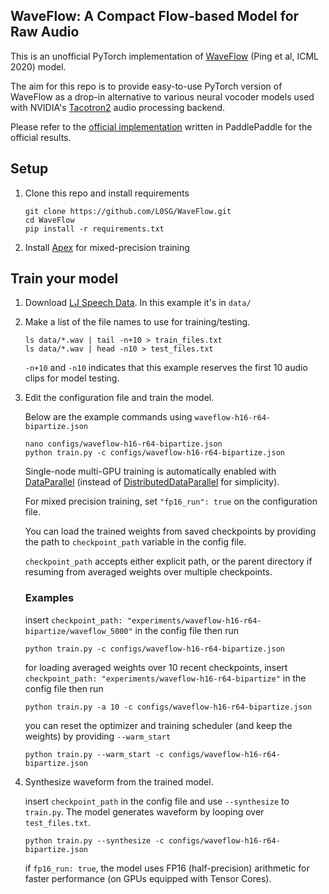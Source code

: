 ## WaveFlow: A Compact Flow-based Model for Raw Audio

This is an unofficial PyTorch implementation of [WaveFlow] (Ping et al, ICML 2020) model.

The aim for this repo is to provide easy-to-use PyTorch version of WaveFlow as a drop-in alternative to various neural vocoder models used with NVIDIA's [Tacotron2] audio processing backend.

Please refer to the [official implementation] written in PaddlePaddle for the official results.

## Setup

1. Clone this repo and install requirements

   ```command
   git clone https://github.com/L0SG/WaveFlow.git
   cd WaveFlow
   pip install -r requirements.txt
   ```

2. Install [Apex] for mixed-precision training


## Train your model

1. Download [LJ Speech Data]. In this example it's in `data/`

2. Make a list of the file names to use for training/testing.

   ```command
   ls data/*.wav | tail -n+10 > train_files.txt
   ls data/*.wav | head -n10 > test_files.txt
   ```
    `-n+10` and `-n10` indicates that this example reserves the first 10 audio clips for model testing.

3. Edit the configuration file and train the model.

    Below are the example commands using `waveflow-h16-r64-bipartize.json`

   ```command
   nano configs/waveflow-h16-r64-bipartize.json
   python train.py -c configs/waveflow-h16-r64-bipartize.json
   ```
   Single-node multi-GPU training is automatically enabled with [DataParallel] (instead of [DistributedDataParallel] for simplicity).

   For mixed precision training, set `"fp16_run": true` on the configuration file.

   You can load the trained weights from saved checkpoints by providing the path to `checkpoint_path` variable in the config file.

   `checkpoint_path` accepts either explicit path, or the parent directory if resuming from averaged weights over multiple checkpoints.

   ### Examples
   insert `checkpoint_path: "experiments/waveflow-h16-r64-bipartize/waveflow_5000"` in the config file then run
   ```command
   python train.py -c configs/waveflow-h16-r64-bipartize.json
   ```

   for loading averaged weights over 10 recent checkpoints, insert `checkpoint_path: "experiments/waveflow-h16-r64-bipartize"` in the config file then run
   ```command
   python train.py -a 10 -c configs/waveflow-h16-r64-bipartize.json
   ```

   you can reset the optimizer and training scheduler (and keep the weights) by providing `--warm_start`
   ```command
   python train.py --warm_start -c configs/waveflow-h16-r64-bipartize.json
   ```
   
4. Synthesize waveform from the trained model.

   insert `checkpoint_path` in the config file and use `--synthesize` to `train.py`. The model generates waveform by looping over `test_files.txt`.
   ```command
   python train.py --synthesize -c configs/waveflow-h16-r64-bipartize.json
   ```
   if `fp16_run: true`, the model uses FP16 (half-precision) arithmetic for faster performance (on GPUs equipped with Tensor Cores).
   

[Tacotron2]: https://github.com/NVIDIA/tacotron2
[DataParallel]: https://pytorch.org/docs/stable/generated/torch.nn.DataParallel.html
[DistributedDataParallel]: https://pytorch.org/docs/stable/generated/torch.nn.parallel.DistributedDataParallel.html
[WaveFlow]: https://arxiv.org/abs/1912.01219
[LJ Speech Data]: https://keithito.com/LJ-Speech-Dataset
[Apex]: https://github.com/nvidia/apex
[official implementation]: https://github.com/PaddlePaddle/Parakeet